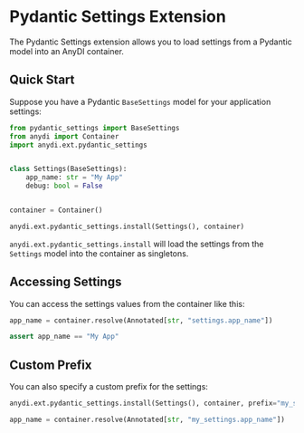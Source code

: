 # Pydantic Settings Extension

The Pydantic Settings extension allows you to load settings from a Pydantic model into an AnyDI container.

## Quick Start

Suppose you have a Pydantic `BaseSettings` model for your application settings:

```python
from pydantic_settings import BaseSettings
from anydi import Container
import anydi.ext.pydantic_settings


class Settings(BaseSettings):
    app_name: str = "My App"
    debug: bool = False


container = Container()

anydi.ext.pydantic_settings.install(Settings(), container)
```

`anydi.ext.pydantic_settings.install` will load the settings from the `Settings` model into the container as singletons.

## Accessing Settings

You can access the settings values from the container like this:

```python
app_name = container.resolve(Annotated[str, "settings.app_name"])

assert app_name == "My App"
```

## Custom Prefix

You can also specify a custom prefix for the settings:

```python
anydi.ext.pydantic_settings.install(Settings(), container, prefix="my_settings")

app_name = container.resolve(Annotated[str, "my_settings.app_name"])
```
